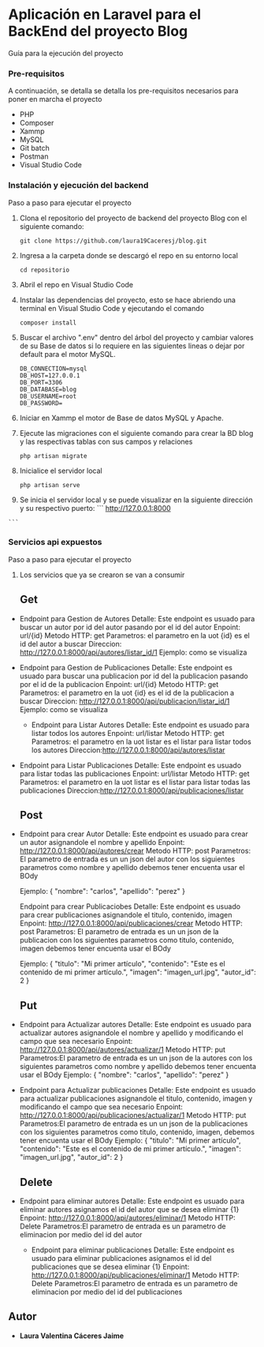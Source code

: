 #  Aplicación  en Laravel para el BackEnd del proyecto Blog

Guía para la ejecución del proyecto

### Pre-requisitos

A continuación, se detalla  se detalla los pre-requisitos necesarios para poner en marcha el proyecto

* PHP
* Composer
* Xammp
* MySQL
* Git batch
* Postman
* Visual Studio Code

### Instalación y ejecución del backend

Paso a paso para ejecutar el proyecto

 1. Clona el repositorio del proyecto de backend del proyecto Blog con el siguiente comando:
    ```
    git clone https://github.com/laura19Caceresj/blog.git
    ```
 4. Ingresa a la carpeta donde se descargó el repo en su entorno local
    ```
    cd repositorio
    ```
 6. Abril el repo en Visual Studio Code
    
 5. Instalar las dependencias del proyecto, esto se hace abriendo una terminal en Visual Studio Code y ejecutando el comando
    ```
    composer install
    ```
 5. Buscar el archivo ".env" dentro del árbol del proyecto y cambiar valores de su Base de datos si lo requiere en las siguientes lineas o dejar por default para el motor MySQL.
    ```
    DB_CONNECTION=mysql
    DB_HOST=127.0.0.1
    DB_PORT=3306
    DB_DATABASE=blog
    DB_USERNAME=root
    DB_PASSWORD=
    ```
 7. Iniciar en Xammp el motor de Base de datos MySQL y Apache.
 8. Ejecute las migraciones con el siguiente comando para crear la BD blog y las respectivas tablas con sus campos y relaciones
    ```
    php artisan migrate
    ```
 9. Inicialice el servidor local
    ```
    php artisan serve
    ```
 10. Se inicia el servidor local y se puede visualizar en la siguiente dirección y su respectivo puerto:
    ```
    http://127.0.0.1:8000

    ```
    
### Servicios api expuestos  

Paso a paso para ejecutar el proyecto

 1. Los servicios que ya se crearon se van a consumir
    ## Get
 - Endpoint para Gestion de Autores
    Detalle: Este endpoint es usuado para buscar un autor por id del autor pasando por el id del autor
    Enpoint: url/{id}
    Metodo HTTP: get
    Parametros: el parametro en la uot {id} es el id del autor a buscar
    Direccion: http://127.0.0.1:8000/api/autores/listar_id/1
    Ejemplo: como se visualiza

 - Endpoint para Gestion de Publicaciones
    Detalle: Este endpoint es usuado para buscar una publicacion por id del la publicacion pasando por el id de la publicacion
    Enpoint: url/{id}
    Metodo HTTP: get
    Parametros: el parametro en la uot {id} es el id de la publicacion a buscar
    Direccion: http://127.0.0.1:8000/api/publicacion/listar_id/1
    Ejemplo: como se visualiza

   - Endpoint para Listar Autores
    Detalle: Este endpoint es usuado para listar todos los autores 
    Enpoint: url/listar
    Metodo HTTP: get
    Parametros: el parametro en la uot listar es el listar para listar todos los autores
    Direccion:http://127.0.0.1:8000/api/autores/listar

  - Endpoint para Listar Publicaciones
    Detalle: Este endpoint es usuado para listar todas las publicaciones 
    Enpoint: url/listar
    Metodo HTTP: get
    Parametros: el parametro en la uot listar es el listar para listar todas las publicaciones 
    Direccion:http://127.0.0.1:8000/api/publicaciones/listar

    ## Post

  - Endpoint para crear Autor
    Detalle: Este endpoint es usuado para crear un autor asignandole el nombre y apellido 
    Enpoint: http://127.0.0.1:8000/api/autores/crear
    Metodo HTTP: post
    Parametros:   El parametro de entrada es un un json del autor con los siguientes parametros como nombre y apellido debemos tener encuenta usar el BOdy 
  
    Ejemplo:
    {
    	"nombre": "carlos",
        "apellido": "perez"
    }

     Endpoint para crear Publicaciobes
    Detalle: Este endpoint es usuado para crear publicaciones  asignandole el titulo, contenido, imagen 
    Enpoint: http://127.0.0.1:8000/api/publicaciones/crear
    Metodo HTTP: post
    Parametros:   El parametro de entrada es un un json de la publicacion con los siguientes parametros como titulo, contenido, imagen debemos tener encuenta usar el BOdy 

    Ejemplo:
    {
    "titulo": "Mi primer artículo",
    "contenido": "Este es el contenido de mi primer artículo.",
    "imagen": "imagen_url.jpg",
    "autor_id": 2
    }

     ## Put

  - Endpoint para Actualizar autores
    Detalle: Este endpoint es usuado para actualizar autores asignandole el nombre y apellido y modificando el campo que sea necesario
    Enpoint: http://127.0.0.1:8000/api/autores/actualizar/1
    Metodo HTTP: put
    Parametros:El parametro de entrada es un un json de la autores con los siguientes parametros como nombre y apellido debemos tener encuenta usar el BOdy 
    Ejemplo:
    {
    	"nombre": "carlos",
        "apellido": "perez"
    }


    
  - Endpoint para Actualizar publicaciones
    Detalle: Este endpoint es usuado para actualizar publicaciones asignandole el titulo, contenido, imagen y modificando el campo que sea necesario
    Enpoint: http://127.0.0.1:8000/api/publicaciones/actualizar/1
    Metodo HTTP: put
    Parametros:El parametro de entrada es un un json de la publicaciones con los siguientes parametros como titulo, contenido, imagen, debemos tener encuenta usar el BOdy 
    Ejemplo:
    {
    "titulo": "Mi primer artículo",
    "contenido": "Este es el contenido de mi primer artículo.",
    "imagen": "imagen_url.jpg",
    "autor_id": 2
    }

     ## Delete

  - Endpoint para eliminar autores
    Detalle: Este endpoint es usuado para eliminar autores asignamos el id del autor que se desea eliminar {1}
    Enpoint: http://127.0.0.1:8000/api/autores/eliminar/1
    Metodo HTTP: Delete
    Parametros:El parametro de entrada es un parametro de eliminacion por medio del id del autor 
   

    - Endpoint para eliminar publicaciones
    Detalle: Este endpoint es usuado para eliminar publicaciones asignamos el id del publicaciones que se desea eliminar {1}
    Enpoint: http://127.0.0.1:8000/api/publicaciones/eliminar/1
    Metodo HTTP: Delete
    Parametros:El parametro de entrada es un parametro de eliminacion por medio del id del publicaciones 
   
   
    


## Autor

* **Laura Valentina Cáceres Jaime**
